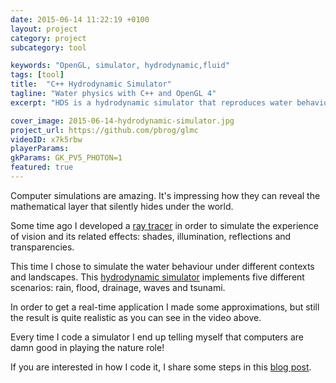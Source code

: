 ```yaml
---
date: 2015-06-14 11:22:19 +0100
layout: project
category: project
subcategory: tool

keywords: "OpenGL, simulator, hydrodynamic,fluid"
tags: [tool]
title:  "C++ Hydrodynamic Simulator"
tagline: "Water physics with C++ and OpenGL 4"
excerpt: "HDS is a hydrodynamic simulator that reproduces water behaviours in several context as rain, flood, drainage or waves. It's built with C++ and OpenGL 4.0"

cover_image: 2015-06-14-hydrodynamic-simulator.jpg
project_url: https://github.com/pbrog/glmc
videoID: x7k5rbw
playerParams:
gkParams: GK_PV5_PHOTON=1
featured: true
---
```


Computer simulations are amazing. It's impressing how they can reveal the mathematical layer that silently hides under the world.

Some time ago I developed a [ray tracer](https://www.paridebroggi.com/2014/05/plain-c-raytracer.html) in order to  simulate the experience of vision and its related effects: shades, illumination, reflections and transparencies.

This time I chose to simulate the water behaviour under different contexts and landscapes. This [hydrodynamic simulator](https://github.com/pbrog/hydrodynamic-simulator) implements five different scenarios: rain, flood, drainage, waves and tsunami.

In order to get a real-time application I made some approximations, but still the result is quite realistic as you can see in the video above.

Every time I code a simulator I end up telling myself that computers are damn good in playing the nature role!

If you are interested in how I code it, I share some steps in this [blog post](https://www.paridebroggi.com/2015/06/optimized-cube-opengl-triangle-strip.html).
